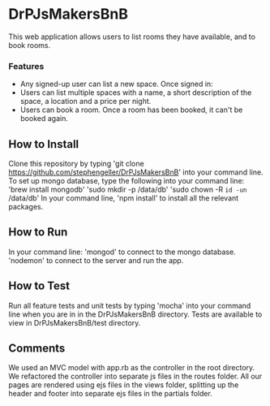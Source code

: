 # DrPJsMakersBnB

This web application allows users to list rooms they have available, and to book rooms.

### Features

- Any signed-up user can list a new space.
Once signed in:
- Users can list multiple spaces with a name, a short description of the space, a location and a price per night.
- Users can book a room. Once a room has been booked, it can't be booked again.

How to Install
-----
Clone this repository by typing 'git clone https://github.com/stephengeller/DrPJsMakersBnB' into your command line.
To set up mongo database, type the following into your command line:
  'brew install mongodb'
  'sudo mkdir -p /data/db'
  'sudo chown -R `id -un` /data/db'
In your command line, 'npm install' to install all the relevant packages.


How to Run
-----
In your command line:
  'mongod' to connect to the mongo database.
  'nodemon' to connect to the server and run the app.

How to Test
-----
Run all feature tests and unit tests by typing 'mocha' into your command line when you are in in the DrPJsMakersBnB directory.
Tests are available to view in DrPJsMakersBnB/test directory.

Comments
-----
We used an MVC model with app.rb as the controller in the root directory.
We refactored the controller into separate js files in the routes folder.
All our pages are rendered using ejs files in the views folder, splitting up the header and footer into separate ejs files in the partials folder.
